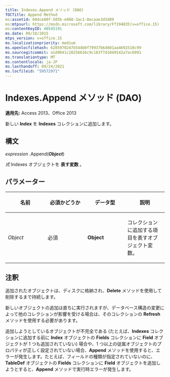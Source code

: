 ```yaml
---
title: Indexes.Append メソッド (DAO)
TOCTitle: Append Method
ms:assetid: 60dce80f-505b-e988-3ac1-8ecaae3d3d09
ms:mtpsurl: https://msdn.microsoft.com/library/Ff194835(v=office.15)
ms:contentKeyID: 48545191
ms.date: 09/18/2015
mtps_version: v=office.15
ms.localizationpriority: medium
ms.openlocfilehash: 6285970247b544b0f79937b64601aa4692510c99
ms.sourcegitcommit: a1d9041c20256616c9c183f7d1049142a7ac6991
ms.translationtype: MT
ms.contentlocale: ja-JP
ms.lasthandoff: 09/24/2021
ms.locfileid: "59572971"
---
```

# <a name="indexesappend-method-dao"></a>Indexes.Append メソッド (DAO)

**適用先:** Access 2013、Office 2013

新しい **Index** を **Indexes** コレクションに追加します。

## <a name="syntax"></a>構文

*expression* .Append(***Object***)

*式* Indexes オブジェクトを **表す変数** 。

## <a name="parameters"></a>パラメーター

<table>
<colgroup>
<col style="width: 25%" />
<col style="width: 25%" />
<col style="width: 25%" />
<col style="width: 25%" />
</colgroup>
<thead>
<tr class="header">
<th><p>名前</p></th>
<th><p>必須かどうか</p></th>
<th><p>データ型</p></th>
<th><p>説明</p></th>
</tr>
</thead>
<tbody>
<tr class="odd">
<td><p><em>Object</em></p></td>
<td><p>必須</p></td>
<td><p><strong>Object</strong></p></td>
<td><p>コレクションに追加する項目を表すオブジェクト変数。</p></td>
</tr>
</tbody>
</table>


## <a name="remarks"></a>注釈

追加されたオブジェクトは、ディスクに格納され、**Delete** メソッドを使用して削除するまで持続します。

新しいオブジェクトの追加は直ちに実行されますが、データベース構造の変更によって他のコレクションが影響を受ける場合は、そのコレクションの **Refresh** メソッドを使用する必要があります。

追加しようとしているオブジェクトが不完全である (たとえば、**Indexes** コレクションに追加する前に **Index** オブジェクトの **Fields** コレクションに **Field** オブジェクトが 1 つも追加されていない) 場合や、1 つ以上の従属オブジェクトのプロパティが正しく設定されていない場合、**Append** メソッドを使用すると、エラーが発生します。たとえば、フィールドの種類が指定されていないのに、**TableDef** オブジェクトの **Fields** コレクションに **Field** オブジェクトを追加しようとすると、**Append** メソッドで実行時エラーが発生します。

